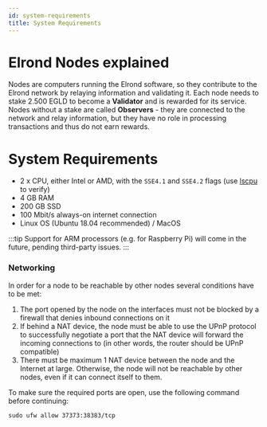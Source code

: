```yaml
---
id: system-requirements
title: System Requirements
---
```


# **Elrond Nodes explained**

Nodes are computers running the Elrond software, so they contribute to the Elrond network by relaying information and validating it. Each node needs to stake 2.500 EGLD to become a **Validator** and is rewarded for its service. Nodes without a stake are called **Observers** - they are connected to the network and relay information, but they have no role in processing transactions and thus do not earn rewards.

# **System Requirements**

- 2 x CPU, either Intel or AMD, with the `SSE4.1` and `SSE4.2` flags (use [lscpu](https://manpages.ubuntu.com/manpages/trusty/man1/lscpu.1.html) to verify)
- 4 GB RAM
- 200 GB SSD
- 100 Mbit/s always-on internet connection
- Linux OS (Ubuntu 18.04 recommended) / MacOS

:::tip
Support for ARM processors (e.g. for Raspberry Pi) will come in the future, pending third-party issues.
:::

### **Networking**

In order for a node to be reachable by other nodes several conditions have to be met: 

1. The port opened by the node on the interfaces must not be blocked by a firewall that denies inbound connections on it
2. If behind a NAT device, the node must be able to use the UPnP protocol to successfully negotiate a port that the NAT device will forward the incoming connections to (in other words, the router should be UPnP compatible)
3. There must be maximum 1 NAT device between the node and the Internet at large. Otherwise, the node will not be reachable by other nodes, even if it can connect itself to them.

To make sure the required ports are open, use the following command before continuing:



```
sudo ufw allow 37373:38383/tcp
```